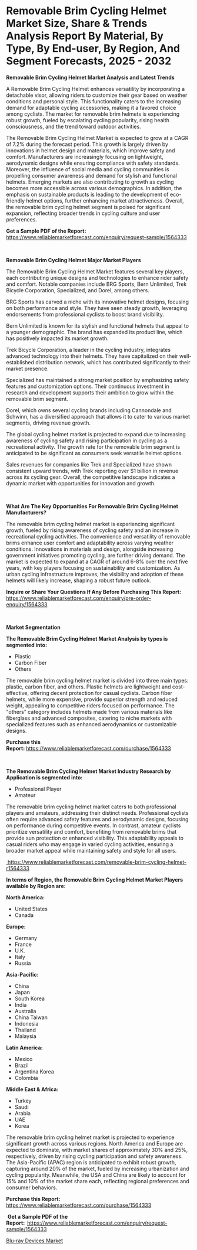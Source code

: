<p><h1>Removable Brim Cycling Helmet Market Size, Share & Trends Analysis Report By Material, By Type, By End-user, By Region, And Segment Forecasts, 2025 - 2032</h1></p><p><strong>Removable Brim Cycling Helmet Market Analysis and Latest Trends</strong></p>
<p><p>A Removable Brim Cycling Helmet enhances versatility by incorporating a detachable visor, allowing riders to customize their gear based on weather conditions and personal style. This functionality caters to the increasing demand for adaptable cycling accessories, making it a favored choice among cyclists. The market for removable brim helmets is experiencing robust growth, fueled by escalating cycling popularity, rising health consciousness, and the trend toward outdoor activities.</p><p>The Removable Brim Cycling Helmet Market is expected to grow at a CAGR of 7.2% during the forecast period. This growth is largely driven by innovations in helmet design and materials, which improve safety and comfort. Manufacturers are increasingly focusing on lightweight, aerodynamic designs while ensuring compliance with safety standards. Moreover, the influence of social media and cycling communities is propelling consumer awareness and demand for stylish and functional helmets. Emerging markets are also contributing to growth as cycling becomes more accessible across various demographics. In addition, the emphasis on sustainable products is leading to the development of eco-friendly helmet options, further enhancing market attractiveness. Overall, the removable brim cycling helmet segment is poised for significant expansion, reflecting broader trends in cycling culture and user preferences.</p></p>
<p><strong>Get a Sample PDF of the Report:&nbsp;</strong> <a href="https://www.reliablemarketforecast.com/enquiry/request-sample/1564333?utm_campaign=1900&utm_medium=2&utm_source=Github&utm_content=ia&utm_term=09022025&utm_id=removable-brim-cycling-helmet">https://www.reliablemarketforecast.com/enquiry/request-sample/1564333</a></p>
<p>&nbsp;</p>
<p><strong>Removable Brim Cycling Helmet Major Market Players</strong></p>
<p><p>The Removable Brim Cycling Helmet Market features several key players, each contributing unique designs and technologies to enhance rider safety and comfort. Notable companies include BRG Sports, Bern Unlimited, Trek Bicycle Corporation, Specialized, and Dorel, among others.</p><p>BRG Sports has carved a niche with its innovative helmet designs, focusing on both performance and style. They have seen steady growth, leveraging endorsements from professional cyclists to boost brand visibility. </p><p>Bern Unlimited is known for its stylish and functional helmets that appeal to a younger demographic. The brand has expanded its product line, which has positively impacted its market growth.</p><p>Trek Bicycle Corporation, a leader in the cycling industry, integrates advanced technology into their helmets. They have capitalized on their well-established distribution network, which has contributed significantly to their market presence.</p><p>Specialized has maintained a strong market position by emphasizing safety features and customization options. Their continuous investment in research and development supports their ambition to grow within the removable brim segment.</p><p>Dorel, which owns several cycling brands including Cannondale and Schwinn, has a diversified approach that allows it to cater to various market segments, driving revenue growth.</p><p>The global cycling helmet market is projected to expand due to increasing awareness of cycling safety and rising participation in cycling as a recreational activity. The growth rate for the removable brim segment is anticipated to be significant as consumers seek versatile helmet options.</p><p>Sales revenues for companies like Trek and Specialized have shown consistent upward trends, with Trek reporting over $1 billion in revenue across its cycling gear. Overall, the competitive landscape indicates a dynamic market with opportunities for innovation and growth.</p></p>
<p>&nbsp;</p>
<p><strong>What Are The Key Opportunities For Removable Brim Cycling Helmet Manufacturers?</strong></p>
<p><p>The removable brim cycling helmet market is experiencing significant growth, fueled by rising awareness of cycling safety and an increase in recreational cycling activities. The convenience and versatility of removable brims enhance user comfort and adaptability across varying weather conditions. Innovations in materials and design, alongside increasing government initiatives promoting cycling, are further driving demand. The market is expected to expand at a CAGR of around 6-8% over the next five years, with key players focusing on sustainability and customization. As urban cycling infrastructure improves, the visibility and adoption of these helmets will likely increase, shaping a robust future outlook.</p></p>
<p><strong>Inquire or Share Your Questions If Any Before Purchasing This Report:</strong> <a href="https://www.reliablemarketforecast.com/enquiry/pre-order-enquiry/1564333?utm_campaign=1900&utm_medium=2&utm_source=Github&utm_content=ia&utm_term=09022025&utm_id=removable-brim-cycling-helmet">https://www.reliablemarketforecast.com/enquiry/pre-order-enquiry/1564333</a></p>
<p>&nbsp;</p>
<p><strong>Market Segmentation</strong></p>
<p><strong>The Removable Brim Cycling Helmet Market Analysis by types is segmented into:</strong></p>
<p><ul><li>Plastic</li><li>Carbon Fiber</li><li>Others</li></ul></p>
<p><p>The removable brim cycling helmet market is divided into three main types: plastic, carbon fiber, and others. Plastic helmets are lightweight and cost-effective, offering decent protection for casual cyclists. Carbon fiber helmets, while more expensive, provide superior strength and reduced weight, appealing to competitive riders focused on performance. The "others" category includes helmets made from various materials like fiberglass and advanced composites, catering to niche markets with specialized features such as enhanced aerodynamics or customizable designs.</p></p>
<p><strong>Purchase this Report:&nbsp;</strong><a href="https://www.reliablemarketforecast.com/purchase/1564333?utm_campaign=1900&utm_medium=2&utm_source=Github&utm_content=ia&utm_term=09022025&utm_id=removable-brim-cycling-helmet">https://www.reliablemarketforecast.com/purchase/1564333</a></p>
<p>&nbsp;</p>
<p><strong>The Removable Brim Cycling Helmet Market Industry Research by Application is segmented into:</strong></p>
<p><ul><li>Professional Player</li><li>Amateur</li></ul></p>
<p><p>The removable brim cycling helmet market caters to both professional players and amateurs, addressing their distinct needs. Professional cyclists often require advanced safety features and aerodynamic designs, focusing on performance during competitive events. In contrast, amateur cyclists prioritize versatility and comfort, benefiting from removable brims that provide sun protection or enhanced visibility. This adaptability appeals to casual riders who may engage in varied cycling activities, ensuring a broader market appeal while maintaining safety and style for all users.</p></p>
<p><a href="https://www.reliablemarketforecast.com/removable-brim-cycling-helmet-r1564333?utm_campaign=1900&utm_medium=2&utm_source=Github&utm_content=ia&utm_term=09022025&utm_id=removable-brim-cycling-helmet">&nbsp;https://www.reliablemarketforecast.com/removable-brim-cycling-helmet-r1564333</a></p>
<p><strong>In terms of Region, the Removable Brim Cycling Helmet Market Players available by Region are:</strong></p>
<p>
    <p> <strong> North America: </strong>
        <ul>
            <li>United States</li>
            <li>Canada</li>
        </ul>
        </p> 
    <p> <strong> Europe: </strong>
        <ul>
            <li>Germany</li>
            <li>France</li>
            <li>U.K.</li>
            <li>Italy</li>
            <li>Russia</li>
        </ul>
        </p> 
    <p> <strong> Asia-Pacific: </strong>
        <ul>
            <li>China</li>
            <li>Japan</li>
            <li>South Korea</li>
            <li>India</li>
            <li>Australia</li>
            <li>China Taiwan</li>
            <li>Indonesia</li>
            <li>Thailand</li>
            <li>Malaysia</li>
        </ul>
        </p> 
    <p> <strong> Latin America: </strong>
        <ul>
            <li>Mexico</li>
            <li>Brazil</li>
            <li>Argentina Korea</li>
            <li>Colombia</li>
        </ul>
        </p> 
    <p> <strong> Middle East & Africa: </strong>
        <ul>
            <li>Turkey</li>
            <li>Saudi</li>
            <li>Arabia</li>
            <li>UAE</li>
            <li>Korea</li>
        </ul>
    </p>
    </p>
<p><p>The removable brim cycling helmet market is projected to experience significant growth across various regions. North America and Europe are expected to dominate, with market shares of approximately 30% and 25%, respectively, driven by rising cycling participation and safety awareness. The Asia-Pacific (APAC) region is anticipated to exhibit robust growth, capturing around 20% of the market, fueled by increasing urbanization and cycling popularity. Meanwhile, the USA and China are likely to account for 15% and 10% of the market share each, reflecting regional preferences and consumer behaviors.</p></p>
<p><strong>Purchase this Report: </strong><a href="https://www.reliablemarketforecast.com/purchase/1564333?utm_campaign=1900&utm_medium=2&utm_source=Github&utm_content=ia&utm_term=09022025&utm_id=removable-brim-cycling-helmet">https://www.reliablemarketforecast.com/purchase/1564333</a></p>
<p>&nbsp;<strong>Get a Sample PDF of the Report:&nbsp;&nbsp;</strong><a href="https://www.reliablemarketforecast.com/enquiry/request-sample/1564333?utm_campaign=1900&utm_medium=2&utm_source=Github&utm_content=ia&utm_term=09022025&utm_id=removable-brim-cycling-helmet">https://www.reliablemarketforecast.com/enquiry/request-sample/1564333</a></p>
<p><strong></strong></p>
<p><p><a href="https://github.com/santosh758595/Market-Research-Report-List-7/blob/main/blu-ray-devices-market.md?utm_campaign=1900&utm_medium=2&utm_source=Github&utm_content=ia&utm_term=09022025&utm_id=removable-brim-cycling-helmet">Blu-ray Devices Market</a></p></p>